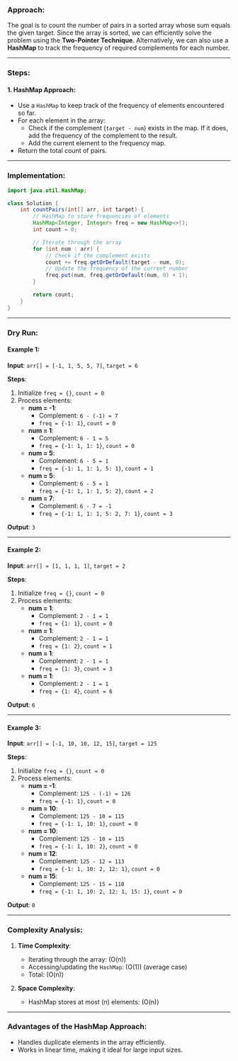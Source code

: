 ### Approach:

The goal is to count the number of pairs in a sorted array whose sum equals the given target. Since the array is sorted, we can efficiently solve the problem using the **Two-Pointer Technique**. Alternatively, we can also use a **HashMap** to track the frequency of required complements for each number.

---

### Steps:
#### 1. **HashMap Approach**:
   - Use a `HashMap` to keep track of the frequency of elements encountered so far.
   - For each element in the array:
     - Check if the complement (`target - num`) exists in the map. If it does, add the frequency of the complement to the result.
     - Add the current element to the frequency map.
   - Return the total count of pairs.

---

### Implementation:

```java
import java.util.HashMap;

class Solution {
    int countPairs(int[] arr, int target) {
        // HashMap to store frequencies of elements
        HashMap<Integer, Integer> freq = new HashMap<>();
        int count = 0;

        // Iterate through the array
        for (int num : arr) {
            // Check if the complement exists
            count += freq.getOrDefault(target - num, 0);
            // Update the frequency of the current number
            freq.put(num, freq.getOrDefault(num, 0) + 1);
        }

        return count;
    }
}
```

---

### Dry Run:

#### Example 1:
**Input**: `arr[] = [-1, 1, 5, 5, 7]`, `target = 6`

**Steps**:
1. Initialize `freq = {}`, `count = 0`
2. Process elements:
   - **num = -1**:
     - Complement: `6 - (-1) = 7`
     - `freq = {-1: 1}`, `count = 0`
   - **num = 1**:
     - Complement: `6 - 1 = 5`
     - `freq = {-1: 1, 1: 1}`, `count = 0`
   - **num = 5**:
     - Complement: `6 - 5 = 1`
     - `freq = {-1: 1, 1: 1, 5: 1}`, `count = 1`
   - **num = 5**:
     - Complement: `6 - 5 = 1`
     - `freq = {-1: 1, 1: 1, 5: 2}`, `count = 2`
   - **num = 7**:
     - Complement: `6 - 7 = -1`
     - `freq = {-1: 1, 1: 1, 5: 2, 7: 1}`, `count = 3`

**Output**: `3`

---

#### Example 2:
**Input**: `arr[] = [1, 1, 1, 1]`, `target = 2`

**Steps**:
1. Initialize `freq = {}`, `count = 0`
2. Process elements:
   - **num = 1**:
     - Complement: `2 - 1 = 1`
     - `freq = {1: 1}`, `count = 0`
   - **num = 1**:
     - Complement: `2 - 1 = 1`
     - `freq = {1: 2}`, `count = 1`
   - **num = 1**:
     - Complement: `2 - 1 = 1`
     - `freq = {1: 3}`, `count = 3`
   - **num = 1**:
     - Complement: `2 - 1 = 1`
     - `freq = {1: 4}`, `count = 6`

**Output**: `6`

---

#### Example 3:
**Input**: `arr[] = [-1, 10, 10, 12, 15]`, `target = 125`

**Steps**:
1. Initialize `freq = {}`, `count = 0`
2. Process elements:
   - **num = -1**:
     - Complement: `125 - (-1) = 126`
     - `freq = {-1: 1}`, `count = 0`
   - **num = 10**:
     - Complement: `125 - 10 = 115`
     - `freq = {-1: 1, 10: 1}`, `count = 0`
   - **num = 10**:
     - Complement: `125 - 10 = 115`
     - `freq = {-1: 1, 10: 2}`, `count = 0`
   - **num = 12**:
     - Complement: `125 - 12 = 113`
     - `freq = {-1: 1, 10: 2, 12: 1}`, `count = 0`
   - **num = 15**:
     - Complement: `125 - 15 = 110`
     - `freq = {-1: 1, 10: 2, 12: 1, 15: 1}`, `count = 0`

**Output**: `0`

---

### Complexity Analysis:
1. **Time Complexity**: 
   - Iterating through the array: \(O(n)\)
   - Accessing/updating the `HashMap`: \(O(1)\) (average case)
   - Total: \(O(n)\)
   
2. **Space Complexity**: 
   - HashMap stores at most \(n\) elements: \(O(n)\)

---

### Advantages of the HashMap Approach:
- Handles duplicate elements in the array efficiently.
- Works in linear time, making it ideal for large input sizes.